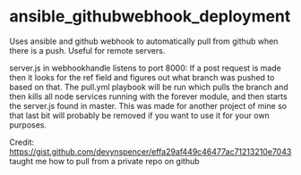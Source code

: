 # ansible_githubwebhook_deployment
Uses ansible and github webhook to automatically pull from github when there is a push. Useful for remote servers.

server.js in webhookhandle listens to port 8000: If a post request is made then it looks for the ref field and figures out what branch was pushed to based on that.
  The pull.yml playbook will be run which pulls the branch and then kills all node services running with the forever module, and then starts the server.js found in master.
  This was made for another project of mine so that last bit will probably be removed if you want to use it for your own purposes.

Credit:
https://gist.github.com/devynspencer/effa29af449c46477ac71213210e7043 taught me how to pull from a private repo on github
